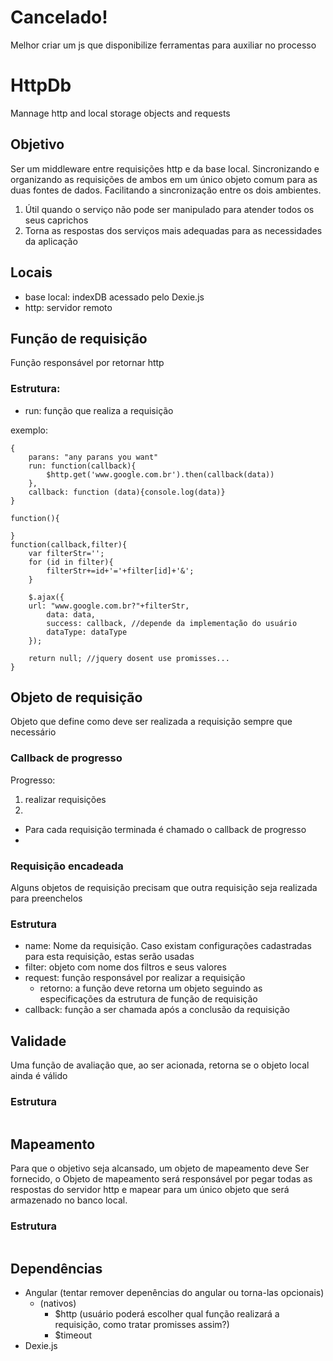 # Cancelado!
Melhor criar um js que disponibilize ferramentas para auxiliar 
no processo


# HttpDb
Mannage http and local storage objects and requests

## Objetivo
Ser um middleware entre requisições http e da base local. 
Sincronizando e organizando as requisições de ambos em um único
objeto comum para as duas fontes de dados. Facilitando a sincronização
entre os dois ambientes.

1. Útil quando o serviço não pode ser manipulado para atender todos os seus caprichos
2. Torna as respostas dos serviços mais adequadas para as necessidades da aplicação

## Locais
- base local: indexDB acessado pelo Dexie.js
- http: servidor remoto 

## Função de requisição

Função responsável por retornar http


### Estrutura:
* run: função que realiza a requisição

exemplo:
```
{
    parans: "any parans you want"
    run: function(callback){
        $http.get('www.google.com.br').then(callback(data))
    },
    callback: function (data){console.log(data)}
}

function(){

}
function(callback,filter){
    var filterStr='';
    for (id in filter){
        filterStr+=id+'='+filter[id]+'&';
    }
    
    $.ajax({
    url: "www.google.com.br?"+filterStr,
        data: data,
        success: callback, //depende da implementação do usuário
        dataType: dataType
    });

    return null; //jquery dosent use promisses...
}
```

## Objeto de requisição

Objeto que define como deve ser realizada a requisição sempre que
necessário

### Callback de progresso

Progresso: 
1. realizar requisições
2. 
- Para cada requisição terminada é chamado o callback de progresso
- 

### Requisição encadeada

Alguns objetos de requisição precisam que outra requisição seja realizada para preenchelos



### Estrutura

* name: Nome da requisição. Caso existam configurações 
        cadastradas para esta requisição, estas serão usadas
* filter: objeto com nome dos filtros e seus valores
* request: função responsável por realizar a requisição
  * retorno: a função deve retorna um objeto seguindo as especificações da estrutura de função de requisição 
* callback: função a ser chamada após a conclusão da requisição



## Validade 

Uma função de avaliação que, ao ser acionada, retorna se o 
objeto local ainda é válido

### Estrutura
```

```

## Mapeamento

Para que o objetivo seja alcansado, um objeto de mapeamento deve Ser
fornecido, o Objeto de mapeamento será responsável por pegar todas as
respostas do servidor http e mapear para um único objeto que será armazenado
no banco local.

### Estrutura
```

```


## Dependências
- Angular (tentar remover depenências do angular ou torna-las opcionais)
  - (nativos)
    - $http (usuário poderá escolher qual função realizará a requisição, como tratar promisses assim?)
    - $timeout
- Dexie.js
